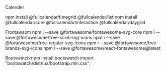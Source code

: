 Calender

npm install @fullcalendar/timegrid @fullcalendar/list
npm install @fullcalendar/core @fullcalendar/interaction @fullcalendar/daygrid

Frontawsom
npm i --save @fortawesome/fontawesome-svg-core
npm i --save @fortawesome/free-solid-svg-icons
npm i --save @fortawesome/free-regular-svg-icons
npm i --save @fortawesome/free-brands-svg-icons
npm i --save @fortawesome/react-fontawesome@latest

Bootswatch
npm install bootswatch
import "bootswatch/dist/lux/bootstrap.min.css";


